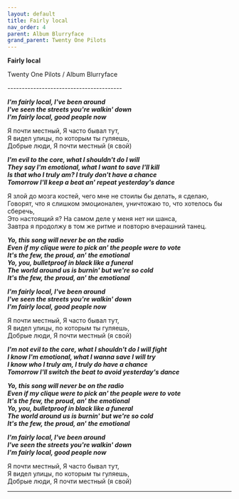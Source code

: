 ```yaml
---  
layout: default  
title: Fairly local  
nav_order: 4  
parent: Album Blurryface  
grand_parent: Twenty One Pilots  
---  
```


**Fairly local**
<p>
Twenty One Pilots / Album Blurryface
</p>  
----------------------------------------

**_I'm fairly local, I've been around  
I've seen the streets you're walkin' down  
I'm fairly local, good people now_**  

Я почти местный, Я часто бывал тут,  
Я видел улицы, по которым ты гуляешь,  
Добрые люди, Я почти местный (я свой)  

**_I'm evil to the core, what I shouldn't do I will  
They say I'm emotional, what I want to save I'll kill  
Is that who I truly am? I truly don't have a chance  
Tomorrow I'll keep a beat an' repeat yesterday's dance_**  

Я злой до мозга костей, чего мне не стоилы бы делать, я сделаю,  
Говорят, что я слишком эмоционален, уничтожаю то, что хотелось бы сберечь,  
Это настоящий я? На самом деле у меня нет ни шанса,  
Завтра я продолжу в том же ритме и повторю вчерашний танец.  

**_Yo, this song will never be on the radio  
Even if my clique were to pick an' the people were to vote  
It's the few, the proud, an' the emotional  
Yo, you, bulletproof in black like a funeral  
The world around us is burnin' but we're so cold  
It's the few, the proud, an' the emotional_**  
  
**_I'm fairly local, I've been around  
I've seen the streets you're walkin' down  
I'm fairly local, good people now_**  

Я почти местный, Я часто бывал тут,  
Я видел улицы, по которым ты гуляешь,  
Добрые люди, Я почти местный (я свой)  

**_I'm not evil to the core, what I shouldn't do I will fight  
I know I'm emotional, what I wanna save I will try  
I know who I truly am, I truly do have a chance  
Tomorrow I'll switch the beat to avoid yesterday's dance_**  

**_Yo, this song will never be on the radio  
Even if my clique were to pick an' the people were to vote  
It's the few, the proud, an' the emotional  
Yo, you, bulletproof in black like a funeral  
The world around us is burnin' but we're so cold  
It's the few, the proud, an' the emotional_**  

**_I'm fairly local, I've been around  
I've seen the streets you're walkin' down  
I'm fairly local, good people now_**  

Я почти местный, Я часто бывал тут,  
Я видел улицы, по которым ты гуляешь,  
Добрые люди, Я почти местный (я свой)  

--------------------------------------------------

> 
